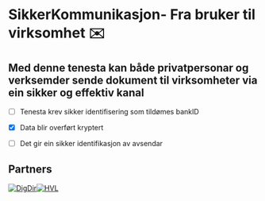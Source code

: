# SikkerKommunikasjon- Fra bruker til virksomhet ✉️

## Med denne tenesta kan både privatpersonar og verksemder sende dokument til virksomheter via ein sikker og effektiv kanal
- [ ] Tenesta krev sikker identifisering som tildømes bankID
- [x] Data blir overført kryptert
- [ ] Det gir ein sikker identifikasjon av avsendar



## Partners
[![DigDir](https://www.digdir.no/profiles/sogn/themes/sogn_theme/img/logo/logo_sogn.svg?r9m286)](https://www.digdir.no/)[![HVL](https://media.snl.no/media/151679/standard_hvl.png)](https://www.hvl.no)

